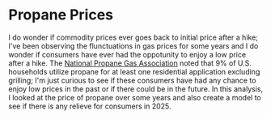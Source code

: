 # Propane Prices
I do wonder if commodity prices ever goes back to initial price after a hike; I've been observing the flunctuations in gas prices for some years and I do wonder if consumers have ever had the oppotunity to enjoy a low price after a hike. The [National Propane Gas Association](https://www.npga.org/news-resources/2020-residential-energy-consumption-survey-recs/) noted that 9% of U.S. households utilize propane for at least one residential application excluding grilling; I'm just curious to see if these consumers have had any chance to enjoy low prices in the past or if there could be in the future. In this analysis, I looked at the price of propane over some years and also create a model to see if there is any relieve for consumers in 2025.   
